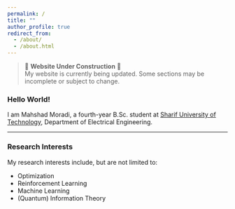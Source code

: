 ```yaml
---
permalink: /
title: ""
author_profile: true
redirect_from: 
  - /about/
  - /about.html
---
```

> 🚧 **Website Under Construction** 🚧  
> My website is currently being updated. Some sections may be incomplete or subject to change.

### Hello World!  

I am Mahshad Moradi, a fourth-year B.Sc. student at [Sharif University of Technology](https://en.sharif.ir), Department of Electrical Engineering.  

---

### Research Interests  

My research interests include, but are not limited to:  

- Optimization
- Reinforcement Learning 
- Machine Learning
- (Quantum) Information Theory 
